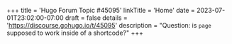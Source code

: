 +++
title = 'Hugo Forum Topic #45095'
linkTitle = 'Home'
date = 2023-07-01T23:02:00-07:00
draft = false
details = 'https://discourse.gohugo.io/t/45095'
description = "Question: is `page` supposed to work inside of a shortcode?"
+++
